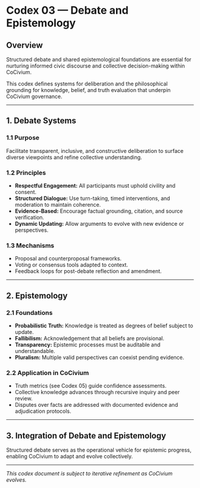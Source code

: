 # Codex 03 — Debate and Epistemology

## Overview

Structured debate and shared epistemological foundations are essential for nurturing informed civic discourse and collective decision-making within CoCivium.

This codex defines systems for deliberation and the philosophical grounding for knowledge, belief, and truth evaluation that underpin CoCivium governance.

---

## 1. Debate Systems

### 1.1 Purpose

Facilitate transparent, inclusive, and constructive deliberation to surface diverse viewpoints and refine collective understanding.

### 1.2 Principles

- **Respectful Engagement:** All participants must uphold civility and consent.
- **Structured Dialogue:** Use turn-taking, timed interventions, and moderation to maintain coherence.
- **Evidence-Based:** Encourage factual grounding, citation, and source verification.
- **Dynamic Updating:** Allow arguments to evolve with new evidence or perspectives.

### 1.3 Mechanisms

- Proposal and counterproposal frameworks.
- Voting or consensus tools adapted to context.
- Feedback loops for post-debate reflection and amendment.

---

## 2. Epistemology

### 2.1 Foundations

- **Probabilistic Truth:** Knowledge is treated as degrees of belief subject to update.
- **Fallibilism:** Acknowledgement that all beliefs are provisional.
- **Transparency:** Epistemic processes must be auditable and understandable.
- **Pluralism:** Multiple valid perspectives can coexist pending evidence.

### 2.2 Application in CoCivium

- Truth metrics (see Codex 05) guide confidence assessments.
- Collective knowledge advances through recursive inquiry and peer review.
- Disputes over facts are addressed with documented evidence and adjudication protocols.

---

## 3. Integration of Debate and Epistemology

Structured debate serves as the operational vehicle for epistemic progress, enabling CoCivium to adapt and evolve collectively.

---

*This codex document is subject to iterative refinement as CoCivium evolves.*

